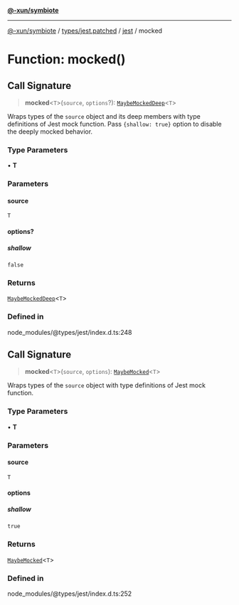 [**@-xun/symbiote**](../../../../../README.md)

***

[@-xun/symbiote](../../../../../README.md) / [types/jest.patched](../../../README.md) / [jest](../README.md) / mocked

# Function: mocked()

## Call Signature

> **mocked**\<`T`\>(`source`, `options`?): [`MaybeMockedDeep`](../type-aliases/MaybeMockedDeep.md)\<`T`\>

Wraps types of the `source` object and its deep members with type definitions
of Jest mock function. Pass `{shallow: true}` option to disable the deeply
mocked behavior.

### Type Parameters

• **T**

### Parameters

#### source

`T`

#### options?

##### shallow

`false`

### Returns

[`MaybeMockedDeep`](../type-aliases/MaybeMockedDeep.md)\<`T`\>

### Defined in

node\_modules/@types/jest/index.d.ts:248

## Call Signature

> **mocked**\<`T`\>(`source`, `options`): [`MaybeMocked`](../type-aliases/MaybeMocked.md)\<`T`\>

Wraps types of the `source` object with type definitions of Jest mock function.

### Type Parameters

• **T**

### Parameters

#### source

`T`

#### options

##### shallow

`true`

### Returns

[`MaybeMocked`](../type-aliases/MaybeMocked.md)\<`T`\>

### Defined in

node\_modules/@types/jest/index.d.ts:252
